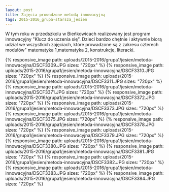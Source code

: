 ```yaml
---
layout: post
title: Zajęcia prowadzone metodą innowacyjną
tags: 2015-2016_grupa-starsza_jesien
---
```


W tym roku w przedszkolu w Bieńkowicach realizowany jest program innowacyjny "Klucz do uczenia się". Dzieci bardzo chętnie i aktywnie biorą udział we wszystkich zajęciach, które prowadzone są z zakresu czterech modułów" matematyka 1,matematyka 2, konstrukcje, literacki.

{% responsive_image path: uploads/2015-2016/grupa1/jesien/metoda-innowacyjna/DSCF3309.JPG sizes: "720px" %}
{% responsive_image path: uploads/2015-2016/grupa1/jesien/metoda-innowacyjna/DSCF3310.JPG sizes: "720px" %}
{% responsive_image path: uploads/2015-2016/grupa1/jesien/metoda-innowacyjna/DSCF3311.JPG sizes: "720px" %}
{% responsive_image path: uploads/2015-2016/grupa1/jesien/metoda-innowacyjna/DSCF3371.JPG sizes: "720px" %}
{% responsive_image path: uploads/2015-2016/grupa1/jesien/metoda-innowacyjna/DSCF3372.JPG sizes: "720px" %}
{% responsive_image path: uploads/2015-2016/grupa1/jesien/metoda-innowacyjna/DSCF3373.JPG sizes: "720px" %}
{% responsive_image path: uploads/2015-2016/grupa1/jesien/metoda-innowacyjna/DSCF3375.JPG sizes: "720px" %}
{% responsive_image path: uploads/2015-2016/grupa1/jesien/metoda-innowacyjna/DSCF3378.JPG sizes: "720px" %}
{% responsive_image path: uploads/2015-2016/grupa1/jesien/metoda-innowacyjna/DSCF3379.JPG sizes: "720px" %}
{% responsive_image path: uploads/2015-2016/grupa1/jesien/metoda-innowacyjna/DSCF3380.JPG sizes: "720px" %}
{% responsive_image path: uploads/2015-2016/grupa1/jesien/metoda-innowacyjna/DSCF3381.JPG sizes: "720px" %}
{% responsive_image path: uploads/2015-2016/grupa1/jesien/metoda-innowacyjna/DSCF3382.JPG sizes: "720px" %}
{% responsive_image path: uploads/2015-2016/grupa1/jesien/metoda-innowacyjna/DSCF3383.JPG sizes: "720px" %}
{% responsive_image path: uploads/2015-2016/grupa1/jesien/metoda-innowacyjna/DSCF3384.JPG sizes: "720px" %}